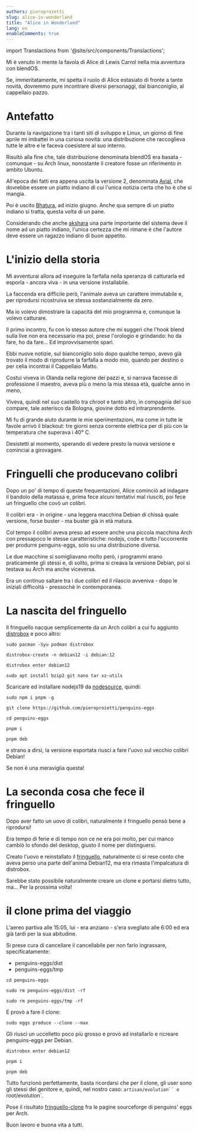 ```yaml
---
authors: pieroproietti
slug: alice-in-wonderland
title: "Alice in Wonderland"
lang: en
enableComments: true
---
```


import Translactions from '@site/src/components/Translactions';

<Translactions />

Mi è venuto in mente la favola di Alice di Lewis Carrol nella mia avventura con blendOS.

Se, immeritatamente, mi spetta il ruolo di Alice estasiato di fronte a tante novità, dovremmo pure incontrare diversi personaggi, dal bianconiglio, al cappellaio pazzo.

# Antefatto
Durante la navigazione tra i tanti siti di sviluppo e Linux, un giorno di fine aprile mi imbattei in una curiosa novità: una distribuzione che raccoglieva tutte le altre e le faceva coesistere al suo interno.

Risultò alla fine che, tale distribuzione denominata blendOS era basata - comunque - su Arch linux, nonostante il creatore fosse un riferimento in ambito Ubuntu.

All'epoca dei fatti era appena uscita la versione 2, denominata [Avial](https://blendos.co/blend-os-v2/), che dovrebbe essere un piatto indiano di cui l'unica notizia certa che ho è che si mangia.

Poi è uscito [Bhatura](https://blendos.co/blend-os-v3/), ad inizio giugno. Anche qua sempre di un piatto indiano si tratta, questa volta di un pane.

Considerando che anche [akshara](https://github.com/blend-os/akshara) una parte importante del sistema deve il nome ad un piatto indiano, l'unica certezza che mi rimane è che l'autore deve essere un ragazzo indiano di buon appetito.

# L'inizio della storia
Mi avventurai allora ad inseguire la farfalla nella speranza di catturarla ed esporla - ancora viva - in una versione installabile.

La faccenda era difficile però, l'animale aveva un carattere immutabile e, per riprodursi ricostruiva se stessa sostanzialmente da zero.

Ma io volevo dimostrare la capacità del mio programma e, comunque la volevo catturare.

Il primo incontro, fu con lo stesso autore che mi suggerì che l'hook blend sulla live non era necessario ma poi, prese l'orologio e grindando: ho da fare, ho da fare... Ed improvvisamente sparì.

Ebbi nuove notizie, sul bianconiglio solo dopo qualche tempo, avevo già trovato il modo di riprodurre la farfalla a modo mio, quando per destino o per celia incontrai il Cappellaio Matto.

Costui viveva in Olanda nella regione dei pazzi e, si narrava facesse di professione il maestro, aveva più o meno la mia stessa età, qualche anno in meno,

Viveva, quindi nel suo castello tra chroot e tanto altro, in compagnia del suo compare, tale asterisco da Bologna, giovine dotto ed intrarprendente.

Mi fu di grande aiuto durante le mie sperimentazioni, ma come in tutte le favole arrivò il blackout: tre giorni senza corrente elettrica per di più con la temperatura che superava i 40° C.

Desistetti al momento, sperando di vedere presto la nuova versione e cominciai a girovagare.

# Fringuelli che producevano colibri

Dopo un po' di tempo di queste frequentazioni, Alice cominciò ad indagare il bandolo della matassa e, prima fece alcuni tentativi mal riusciti, poi fece un fringuello che covò un colibri.

Il colibri era - in origine - una leggera macchina Debian di chissà quale versione, forse buster - ma buster già in età matura.

Col tempo il colibri aveva preso ad essere anche una piccola macchina Arch con pressapoco le stesse caratteristiche: nodejs, code e tutto l'occorrente per produrre penguins-eggs, solo su una distribuzione diversa.

Le due macchine si somigliavano molto però, i programmi erano praticamente gli stessi e, di solito, prima si creava la versione Debian, poi si testava su Arch ma anche viceversa.

Era un continuo saltare tra i due colibri ed il rilascio avveniva - dopo le iniziali difficoltà - pressochè in contemporanea.

# La nascita del fringuello

Il fringuello nacque semplicemente da un Arch colibri a cui fu aggiunto [distrobox](https://github.com/89luca89/distrobox) e poco altro:

`sudo pacman -Syu podman distrobox`

`distrobox-create -n debian12 -i debian:12`

`distrobox enter debian12`

`sudo apt install bzip2 git nano tar xz-utils`

Scaricare ed installare nodejs19 da [nodesource](https://github.com/nodesource), quindi:

`sudo npm i pnpm -g`

`git clone https://github.com/pieroproietti/penguins-eggs`

`cd penguins-eggs`

`pnpm i`

`pnpm deb`

e strano a dirsi, la versione esportata riusci a fare l'uovo sul vecchio colibri Debian!

Se non è una meraviglia questa!

# La seconda cosa che fece il fringuello
Dopo aver fatto un uovo di colibri, naturalmente il fringuello pensò bene a riprodursi!

Era tempo di ferie e di tempo non ce ne era poi molto, per cui manco cambiò lo sfondo del desktop, giusto il nome per distinguersi.

Creato l'uovo e reinstallato il [fringuello](https://sourceforge.net/projects/penguins-eggs/files/ISOS/arch/), naturalmente ci si rese conto che aveva perso una parte dell'anima Debian12, ma era rimasta l'impalcatura di distrobox.

Sarebbe stato possibile naturalmente creare un clone e portarsi dietro tutto, ma... Per la prossima volta!

# il clone prima del viaggio
L'aereo partiva alle 15:05, lui - era anziano - s'era svegliato alle 6:00 ed era già tardi per la sua abitudine.

Si prese cura di cancellare il cancellabile per non farlo ingrassare, specificatamente:
* penguins-eggs/dist
* penguins-eggs/tmp

`cd penguins-eggs`

`sudo rm penguins-eggs/dist -rf`

`sudo rm penguins-eggs/tmp -rf`

E provò a fare il clone:

`sudo eggs produce --clone --max`

Gli riuscì un uccelletto poco più grosso e provò ad installarlo e ricreare penguins-eggs per Debian.

`distrobox enter debian12`

`pnpm i`

`pnpm deb`

Tutto funzionò perfettamente, basta ricordarsi che per il clone, gli user sono gli stessi del genitore e, quindi, nel nostro caso: `artisan/evolution`` e `root/evolution`.

Pose il risultato [fringuello-clone](https://sourceforge.net/projects/penguins-eggs/files/ISOS/arch/) fra le pagine sourceforge di penguins' eggs per Arch.

Buon lavoro e buona vita a tutti.
